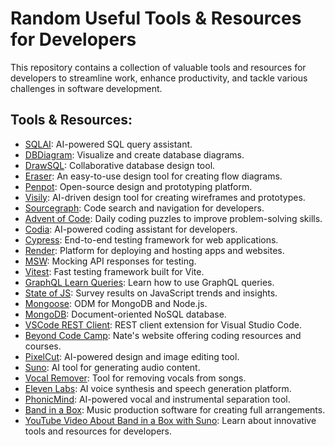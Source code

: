 # Random Useful Tools & Resources for Developers

This repository contains a collection of valuable tools and resources for developers to streamline work, enhance productivity, and tackle various challenges in software development.

## Tools & Resources:

- [SQLAI](https://www.sqlai.ai/): AI-powered SQL query assistant.
- [DBDiagram](https://dbdiagram.io): Visualize and create database diagrams.
- [DrawSQL](https://drawsql.app): Collaborative database design tool.
- [Eraser](https://eraser.io): An easy-to-use design tool for creating flow diagrams.
- [Penpot](https://penpot.app): Open-source design and prototyping platform.
- [Visily](https://visily.ai): AI-driven design tool for creating wireframes and prototypes.
- [Sourcegraph](https://sourcegraph.com/): Code search and navigation for developers.
- [Advent of Code](https://adventofcode.com/): Daily coding puzzles to improve problem-solving skills.
- [Codia](https://codia.ai/): AI-powered coding assistant for developers.
- [Cypress](https://cypress.io): End-to-end testing framework for web applications.
- [Render](https://render.io): Platform for deploying and hosting apps and websites.
- [MSW](https://mswjs.io): Mocking API responses for testing.
- [Vitest](https://vitest.dev): Fast testing framework built for Vite.
- [GraphQL Learn Queries](https://graphql.org/learn/queries/): Learn how to use GraphQL queries.
- [State of JS](https://stateofjs.com/en-US): Survey results on JavaScript trends and insights.
- [Mongoose](https://mongoosejs.com): ODM for MongoDB and Node.js.
- [MongoDB](https://mongodb.com): Document-oriented NoSQL database.
- [VSCode REST Client](https://marketplace.visualstudio.com/items?itemName=humao.rest-client): REST client extension for Visual Studio Code.
- [Beyond Code Camp](https://beyondcodecamp.org): Nate's website offering coding resources and courses.
- [PixelCut](https://pixelcut.ai): AI-powered design and image editing tool.
- [Suno](https://suno.com): AI tool for generating audio content.
- [Vocal Remover](https://vocalremover.org/): Tool for removing vocals from songs.
- [Eleven Labs](https://elevenlabs.io): AI voice synthesis and speech generation platform.
- [PhonicMind](https://phonicmind.com): AI-powered vocal and instrumental separation tool.
- [Band in a Box](https://www.pgmusic.com/): Music production software for creating full arrangements.
- [YouTube Video About Band in a Box with Suno](https://www.youtube.com/watch?v=JCBc3-SNNUY): Learn about innovative tools and resources for developers.
